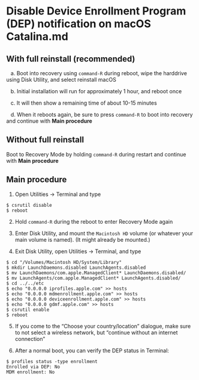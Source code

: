 # Disable Device Enrollment Program (DEP) notification on macOS Catalina.md

## With full reinstall (recommended)

&nbsp;&nbsp;&nbsp;a. Boot into recovery using `command-R` during reboot, wipe the harddrive using Disk Utility, and select reinstall macOS

&nbsp;&nbsp;&nbsp;b. Initial installation will run for approximately 1 hour, and reboot once

&nbsp;&nbsp;&nbsp;c. It will then show a remaining time of about 10-15 minutes 

&nbsp;&nbsp;&nbsp;d. When it reboots again, be sure to press `command-R` to boot into recovery and continue with **Main procedure**

## Without full reinstall 

Boot to Recovery Mode by holding `command-R` during restart and continue with **Main procedure**

## Main procedure

1. Open Utilities → Terminal and type
```
$ csrutil disable
$ reboot
```

2. Hold `command-R` during the reboot to enter Recovery Mode again

3. Enter Disk Utility, and mount the `Macintosh HD` volume (or whatever your main volume is named).  (It might already be mounted.)

4. Exit Disk Utility, open Utilities → Terminal, and type
```
$ cd "/Volumes/Macintosh HD/System/Library"
$ mkdir LaunchDaemons.disabled LaunchAgents.disabled
$ mv LaunchDaemons/com.apple.ManagedClient* LaunchDaemons.disabled/
$ mv LaunchAgents/com.apple.ManagedClient* LaunchAgents.disabled/
$ cd ../../etc
$ echo "0.0.0.0 iprofiles.apple.com" >> hosts
$ echo "0.0.0.0 mdmenrollment.apple.com" >> hosts
$ echo "0.0.0.0 deviceenrollment.apple.com" >> hosts
$ echo "0.0.0.0 gdmf.apple.com" >> hosts
$ csrutil enable
$ reboot
```

5. If you come to the “Choose your country/location” dialogue, make sure to not select a wireless network, but “continue without an internet connection”

6. After a normal boot, you can verify the DEP status in Terminal:
```
$ profiles status -type enrollment
Enrolled via DEP: No
MDM enrollment: No
```
